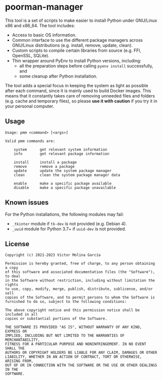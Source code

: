 # poorman-manager

This tool is a set of scripts to make easier to install Python under
GNU/Linux x86 and x86_64. The tool includes:
* Access to basic OS information.
* Common interface to use the different package managers across
  GNU/Linux distributions (e.g. install, remove, update, clean).
* Custom scripts to compile certain libraries from source (e.g. FFI,
  OpenSSL, SQLite).
* Thin wrapper around PyEnv to install Python versions, including:
  * all the preparation steps before calling `pyenv install`
    successfully, and
  * some cleanup after Python installation.

The tool adds a special focus in keeping the system as light as possible
after each command, since it is mainly used to build Docker images. This
means that it constantly takes care of removing unneeded files and
folders (e.g. cache and temporary files), so please **use it with
caution** if you try it in your personal computer.

## Usage

```
Usage: pmm <command> [<args>]

Valid pmm commands are:

    system      get relevant system information
    info        get relevant package information

    install     install a package
    remove      remove a package
    update      update the system package manager
    clean       clean the system package manager data

    enable      make a specific package available
    disable     make a specific package unavailable
```

## Known issues

For the Python installations, the following modules may fail:
* `_tkinter` module if `tk-dev` is not provided (e.g. Debian 4).
* `_uuid` module for Python 3.7+ if `uuid-dev` is not provided.

## License

```
Copyright (c) 2021-2023 Víctor Molina García

Permission is hereby granted, free of charge, to any person obtaining a copy
of this software and associated documentation files (the "Software"), to deal
in the Software without restriction, including without limitation the rights
to use, copy, modify, merge, publish, distribute, sublicense, and/or sell
copies of the Software, and to permit persons to whom the Software is
furnished to do so, subject to the following conditions:

The above copyright notice and this permission notice shall be included in all
copies or substantial portions of the Software.

THE SOFTWARE IS PROVIDED "AS IS", WITHOUT WARRANTY OF ANY KIND, EXPRESS OR
IMPLIED, INCLUDING BUT NOT LIMITED TO THE WARRANTIES OF MERCHANTABILITY,
FITNESS FOR A PARTICULAR PURPOSE AND NONINFRINGEMENT. IN NO EVENT SHALL THE
AUTHORS OR COPYRIGHT HOLDERS BE LIABLE FOR ANY CLAIM, DAMAGES OR OTHER
LIABILITY, WHETHER IN AN ACTION OF CONTRACT, TORT OR OTHERWISE, ARISING FROM,
OUT OF OR IN CONNECTION WITH THE SOFTWARE OR THE USE OR OTHER DEALINGS IN THE
SOFTWARE.
```
